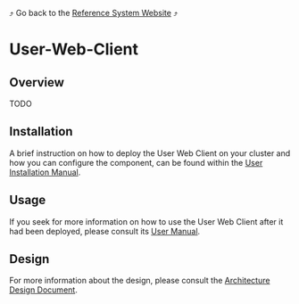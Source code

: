 :arrow_heading_up: Go back to the [Reference System Website](https://referencesystem.copernicus.eu/) :arrow_heading_up:

# User-Web-Client

## Overview

TODO

## Installation

A brief instruction on how to deploy the User Web Client on your cluster and how you can configure the component, can be found within the [User Installation Manual](./docs/Installation%20Manual.md).

## Usage
If you seek for more information on how to use the User Web Client after it had been deployed, please consult its [User Manual](./docs/User's%20Manual.md).

## Design
For more information about the design, please consult the [Architecture Design Document](./docs/Architecture%20Design%20Document.md).
